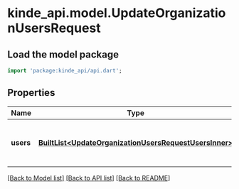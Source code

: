 # kinde_api.model.UpdateOrganizationUsersRequest

## Load the model package
```dart
import 'package:kinde_api/api.dart';
```

## Properties
Name | Type | Description | Notes
------------ | ------------- | ------------- | -------------
**users** | [**BuiltList&lt;UpdateOrganizationUsersRequestUsersInner&gt;**](UpdateOrganizationUsersRequestUsersInner.md) | Users to add, update or remove from the organization. | [optional] 

[[Back to Model list]](../README.md#documentation-for-models) [[Back to API list]](../README.md#documentation-for-api-endpoints) [[Back to README]](../README.md)


